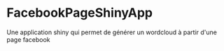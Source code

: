 # FacebookPageShinyApp
Une application shiny qui permet de générer un wordcloud à partir d'une page facebook
